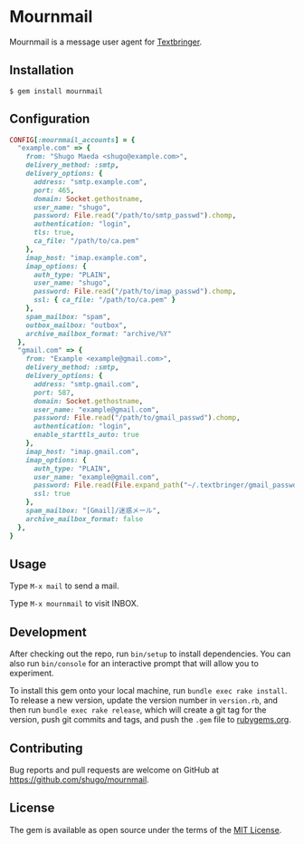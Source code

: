# Mournmail

Mournmail is a message user agent for
[Textbringer](https://github.com/shugo/textbringer).

## Installation

    $ gem install mournmail

## Configuration

```ruby
CONFIG[:mournmail_accounts] = {
  "example.com" => {
    from: "Shugo Maeda <shugo@example.com>",
    delivery_method: :smtp,
    delivery_options: {
      address: "smtp.example.com",
      port: 465,
      domain: Socket.gethostname,
      user_name: "shugo",
      password: File.read("/path/to/smtp_passwd").chomp,
      authentication: "login",
      tls: true,
      ca_file: "/path/to/ca.pem"
    },
    imap_host: "imap.example.com",
    imap_options: {
      auth_type: "PLAIN",
      user_name: "shugo",
      password: File.read("/path/to/imap_passwd").chomp,
      ssl: { ca_file: "/path/to/ca.pem" }
    },
    spam_mailbox: "spam",
    outbox_mailbox: "outbox",
    archive_mailbox_format: "archive/%Y"
  },
  "gmail.com" => {
    from: "Example <example@gmail.com>",
    delivery_method: :smtp,
    delivery_options: {
      address: "smtp.gmail.com",
      port: 587,
      domain: Socket.gethostname,
      user_name: "example@gmail.com",
      password: File.read("/path/to/gmail_passwd").chomp,
      authentication: "login",
      enable_starttls_auto: true
    },
    imap_host: "imap.gmail.com",
    imap_options: {
      auth_type: "PLAIN",
      user_name: "example@gmail.com",
      password: File.read(File.expand_path("~/.textbringer/gmail_passwd")).chomp,
      ssl: true
    },
    spam_mailbox: "[Gmail]/迷惑メール",
    archive_mailbox_format: false
  },
}
```

## Usage

Type `M-x mail` to send a mail.

Type `M-x mournmail` to visit INBOX.

## Development

After checking out the repo, run `bin/setup` to install dependencies. You can also run `bin/console` for an interactive prompt that will allow you to experiment.

To install this gem onto your local machine, run `bundle exec rake install`. To release a new version, update the version number in `version.rb`, and then run `bundle exec rake release`, which will create a git tag for the version, push git commits and tags, and push the `.gem` file to [rubygems.org](https://rubygems.org).

## Contributing

Bug reports and pull requests are welcome on GitHub at https://github.com/shugo/mournmail.


## License

The gem is available as open source under the terms of the [MIT License](http://opensource.org/licenses/MIT).

